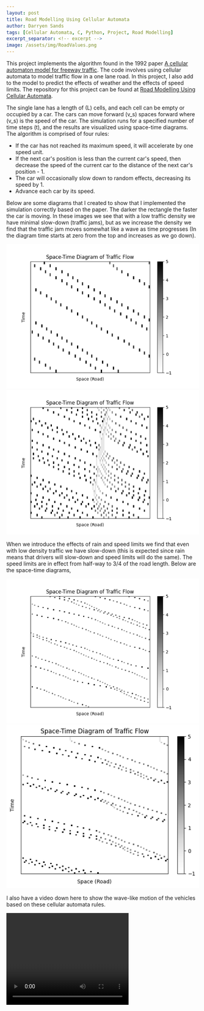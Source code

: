 ```yaml
---
layout: post
title: Road Modelling Using Cellular Automata
author: Darryen Sands
tags: [Cellular Automata, C, Python, Project, Road Modelling]
excerpt_separator: <!-- excerpt -->
image: /assets/img/RoadValues.png
---
```


This project implements the algorithm found in the 1992 paper [A cellular automaton model for freeway traffic](https://hal.science/jpa-00246697v1/document). The code involves using cellular automata to model traffic flow in a one lane road. In this project, I also add to the model to predict the effects of weather and the effects of speed limits. The repository for this project can be found at [Road Modelling Using Cellular Automata](https://github.com/DarryenSands/MCSC6040-FinalProject).

<!-- excerpt -->
The single lane has a length of \(L\) cells, and each cell can be empty or occupied by a car. The cars can move forward \(v_s\) spaces forward where \(v_s\) is the speed of the car. The simulation runs for a specified number of time steps \(t\), and the results are visualized using space-time diagrams.
The algorithm is comprised of four rules:
* If the car has not reached its maximum speed, it will accelerate by one speed unit.
* If the next car's position is less than the current car's speed, then decrease the speed of the current car to the distance of the next car's position - 1.
* The car will occasionally slow down to random effects, decreasing its speed by 1.
* Advance each car by its speed.

Below are some diagrams that I created to show that I implemented the simulation correctly based on the paper. The darker the rectangle the faster the car is moving. In these images we see that with a low traffic density we have minimal slow-down (traffic jams), but as we increase the density we find that the traffic jam moves somewhat like a wave as time progresses (In the diagram time starts at zero from the top and increases as we go down). 

<center><img src="/assets/img/RoadValues.png" alt="Low Traffic Density"> <img src="/assets/img/RoadValues2.png" alt="High Traffic Density"></center>

When we introduce the effects of rain and speed limits we find that even with low density traffic we have slow-down (this is expected since rain means that drivers will slow-down and speed limits will do the same). The speed limits are in effect from half-way to 3/4 of the road length. Below are the space-time diagrams, 

<center><img src="/assets/img/RoadValues3Rainpt8.png" alt="Rain Traffic Density"> <img src="\assets\img\RoadValuesSpeedLimit.png" alt="Speed Limit Traffic Density"></center>

I also have a video down here to show the wave-like motion of the vehicles based on these cellular automata rules.
 
<video width="320" height="240" controls>
  <source src="\assets\img\test.mov" type="video/mp4">
</video>

